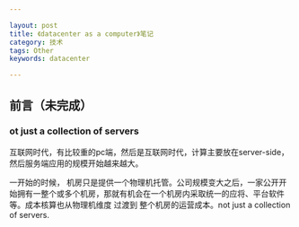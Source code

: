 ```yaml
---

layout: post
title: 《datacenter as a computer》笔记
category: 技术
tags: Other
keywords: datacenter

---
```


## 前言（未完成）

### ot just a collection of servers

互联网时代，有比较重的pc端，然后是互联网时代，计算主要放在server-side，然后服务端应用的规模开始越来越大。

一开始的时候， 机房只是提供一个物理机托管。公司规模变大之后，一家公开开始拥有一整个或多个机房，那就有机会在一个机房内采取统一的应将、平台软件等。成本核算也从物理机维度 过渡到 整个机房的运营成本。not just a collection of servers. 

